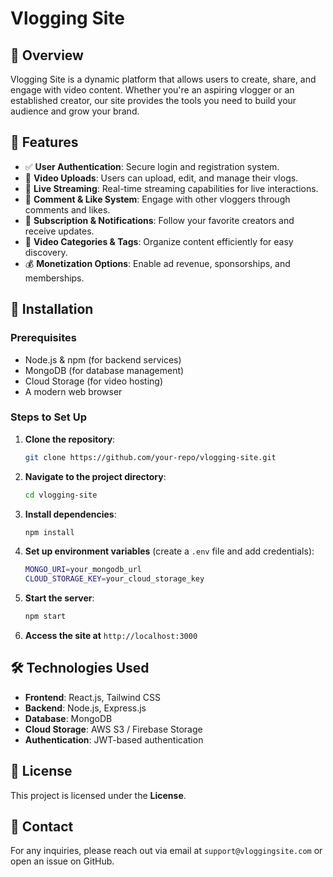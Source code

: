 # Vlogging Site


## 📌 Overview
Vlogging Site is a dynamic platform that allows users to create, share, and engage with video content. Whether you're an aspiring vlogger or an established creator, our site provides the tools you need to build your audience and grow your brand.

## 🌟 Features
- ✅ **User Authentication**: Secure login and registration system.
- 🎥 **Video Uploads**: Users can upload, edit, and manage their vlogs.
- 📡 **Live Streaming**: Real-time streaming capabilities for live interactions.
- 💬 **Comment & Like System**: Engage with other vloggers through comments and likes.
- 🔔 **Subscription & Notifications**: Follow your favorite creators and receive updates.
- 📂 **Video Categories & Tags**: Organize content efficiently for easy discovery.
- 💰 **Monetization Options**: Enable ad revenue, sponsorships, and memberships.

## 🚀 Installation
### Prerequisites
- Node.js & npm (for backend services)
- MongoDB (for database management)
- Cloud Storage (for video hosting)
- A modern web browser

### Steps to Set Up
1. **Clone the repository**:
   ```sh
   git clone https://github.com/your-repo/vlogging-site.git
   ```
2. **Navigate to the project directory**:
   ```sh
   cd vlogging-site
   ```
3. **Install dependencies**:
   ```sh
   npm install
   ```
4. **Set up environment variables** (create a `.env` file and add credentials):
   ```sh
   MONGO_URI=your_mongodb_url
   CLOUD_STORAGE_KEY=your_cloud_storage_key
   ```
5. **Start the server**:
   ```sh
   npm start
   ```
6. **Access the site at** `http://localhost:3000`

## 🛠 Technologies Used
- **Frontend**: React.js, Tailwind CSS
- **Backend**: Node.js, Express.js
- **Database**: MongoDB
- **Cloud Storage**: AWS S3 / Firebase Storage
- **Authentication**: JWT-based authentication


## 📜 License
This project is licensed under the **License**.

## 📧 Contact
For any inquiries, please reach out via email at `support@vloggingsite.com` or open an issue on GitHub.


